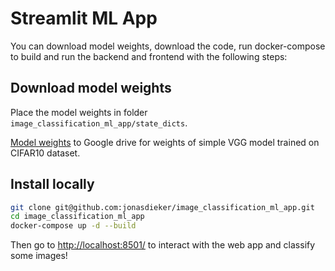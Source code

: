 # Streamlit ML App

You can download model weights, download the code, run docker-compose to build and run the backend and frontend with the following steps:

## Download model weights

Place the model weights in folder `image_classification_ml_app/state_dicts`.

[Model weights](https://drive.google.com/file/d/1-ExlM56fxIL3cfIVpp-rckUXEAXBLt2j/view?usp=share_link) to Google drive for weights of simple VGG model trained on CIFAR10 dataset.

## Install locally

```bash
git clone git@github.com:jonasdieker/image_classification_ml_app.git
cd image_classification_ml_app
docker-compose up -d --build
```

Then go to [http://localhost:8501/](http://localhost:8501/) to interact with the web app and classify some images!